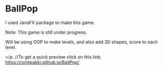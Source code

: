 # BallPop
I used JavaFX package to make this game.<p></p>
Note: This game is still under progress.<p></p>
     Will be using OOP to make levels, and also add 3D shapes, score to each level.<p></p.
//To get a quick preview click on this link: https://ronitpakki.github.io/BallPop/

